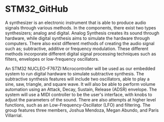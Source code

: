 # STM32_GitHub


A synthesizer is an electronic instrument that is able to produce audio signals through various methods. In the components, there exist two types synthesizers; analog and digital. Analog Synthesis creates its sound through hardware, while digital synthesis aims to simulate the hardware through computers. There also exist different methods of creating the audio signal such as; subtractive, additive or frequency modulation. These different methods incorporate different digital signal processing techniques such as filters, envelopes or low-frequency oscillators.

An STM32 NUCLEO-F767ZI Microcontroller will be used as our embedded system to run digital hardware to simulate subtractive synthesis. The subtractive synthesis features will include two oscillators, able to play a sine, saw, triangle, and square wave. It will also be able to perform volume automation using an Attack, Decay, Sustain, Release (ADSR) envelope. The system will use a MIDI controller to be the user's interface, with knobs to adjust the parameters of the sound. There are also attempts at higher level functions, such as an Low-Frequency-Oscillator (LFO) and filtering. The group features three members, Joshua Mendoza, Megan Abundo, and Paris Villarrial.
